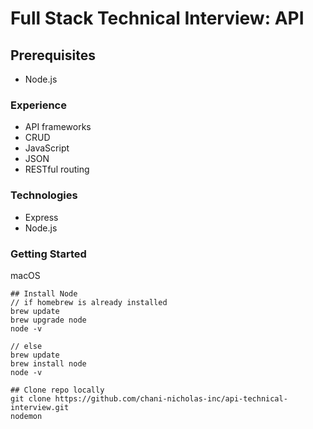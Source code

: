 # Full Stack Technical Interview: API

## Prerequisites
- Node.js

### Experience
- API frameworks
- CRUD
- JavaScript
- JSON
- RESTful routing

### Technologies
- Express
- Node.js

### Getting Started

macOS

```
## Install Node
// if homebrew is already installed
brew update
brew upgrade node
node -v

// else
brew update
brew install node
node -v

## Clone repo locally
git clone https://github.com/chani-nicholas-inc/api-technical-interview.git
nodemon
```
